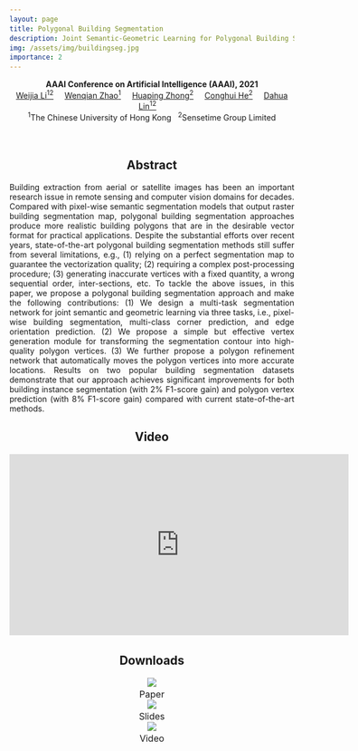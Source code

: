 ```yaml
---
layout: page
title: Polygonal Building Segmentation
description: Joint Semantic-Geometric Learning for Polygonal Building Segmentation
img: /assets/img/buildingseg.jpg
importance: 2
---
```


<center><b>AAAI Conference on Artificial Intelligence (AAAI), 2021</b></center>


<center>
<td colspan="5" id="authors">
<a href="http://liweijia.github.io">Weijia Li<sup>12</sup></a> &nbsp;&nbsp;&nbsp;
<a href="https://liweijia.github.io/projects/building_polyseg/">Wenqian Zhao<sup>1</sup></a> &nbsp;&nbsp;&nbsp;
<a href="https://liweijia.github.io/projects/building_polyseg/">Huaping Zhong<sup>2</sup></a> &nbsp;&nbsp;&nbsp;
<a href="https://conghui.github.io/">Conghui He<sup>2</sup></a> &nbsp;&nbsp;&nbsp;
<a href="https://dahua.me">Dahua Lin<sup>12</sup></a> &nbsp;&nbsp;&nbsp;
</td>
</center>

<center>
<td colspan="5" id="affiliation">
<sup>1</sup>The Chinese University of Hong Kong &nbsp;
<sup>2</sup>Sensetime Group Limited
</td>
</center>



<br>

<div class="row">
    <div class="col-sm mt-3 mt-md-0">
        <img class="img-fluid rounded z-depth-1" src="{{ '/assets/img/buildingseg-teasor.jpg' | relative_url }}" alt="" title="example image"/>
    </div>
</div>

<div class="caption">

</div>


<center><h2><a id="Abstract">Abstract</a></h2></center>

<p style="text-align:justify; text-justify:inter-ideograph;">
Building extraction from aerial or satellite images has been an important research issue in remote sensing and computer vision domains for decades. Compared with pixel-wise semantic segmentation models that output raster building segmentation map, polygonal building segmentation approaches produce more realistic building polygons that are in the desirable vector format for practical applications. Despite the substantial efforts over recent years, state-of-the-art polygonal building segmentation methods still suffer from several limitations, e.g., (1) relying on a perfect segmentation map to guarantee the vectorization quality; (2) requiring a complex post-processing procedure; (3) generating inaccurate vertices with a fixed quantity, a wrong sequential order, inter-sections, etc. To tackle the above issues, in this paper, we propose a polygonal building segmentation approach and make the following contributions: (1) We design a multi-task segmentation network for joint semantic and geometric learning via three tasks, i.e., pixel-wise building segmentation, multi-class corner prediction, and edge orientation prediction. (2) We propose a simple but effective vertex generation module for transforming the segmentation contour into high-quality polygon vertices. (3) We further propose a polygon refinement network that automatically moves the polygon vertices into more accurate locations. Results on two popular building segmentation datasets demonstrate that our approach achieves significant improvements for both building instance segmentation (with 2% F1-score gain) and polygon vertex prediction (with 8% F1-score gain) compared with current state-of-the-art methods.
</p>



<center><h2><a id="Abstract">Video</a></h2></center>
<td align=center width=720px>
<center><iframe width="600" height="320" src="https://www.youtube.com/watch?v=Kcnr22Wy02w&ab_channel=WeijiaLi" frameborder="0" allowfullscreen></iframe></center>
</td>







<center><h2><a id="downloads">Downloads</a></h2></center>  	


<div class="row">	
    <div class="col-sm mt-3 mt-md-0">
	 <center>  		 
	  <a href="/assets/pdf/AAAI-21-paper.pdf"><img class="rounded" onmouseover="this.src='/assets/img/icon_paper.jpg';" onmouseout="this.src='/assets/img/icon_paper.jpg';" src = "/assets/img/icon_paper.jpg" height = "150px"></a><br>
	  <span style="font-size:16px">Paper</span><br>
    </center>
    </div>  
    <div class="col-sm mt-3 mt-md-0">
	 <center> 
	  <a href="/assets/pdf/AAAI-21-slides-20min.pdf"><img class="rounded" onmouseover="this.src='/assets/img/icon_slide.jpg';" onmouseout="this.src='/assets/img/icon_slide.jpg';" src = "/assets/img/icon_slide.jpg" height = "150px"></a><br>
	  <span style="font-size:16px">Slides</span><br>
    </center> 
    </div>
    <div class="col-sm mt-3 mt-md-0">
	 <center> 
	  <a href="https://www.youtube.com/watch?v=Kcnr22Wy02w&ab_channel=WeijiaLi"><img class="rounded" onmouseover="this.src='/assets/img/icon_video.png';" onmouseout="this.src='/assets/img/icon_video.png';" src = "/assets/img/icon_video.png" height = "150px"></a><br>
	  <span style="font-size:16px">Video</span><br>
    </center>
    </div>
</div>




